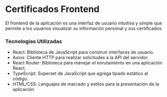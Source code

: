 # Certificados Frontend

El frontend de la aplicación es una interfaz de usuario intuitiva y simple que
permite a los usuarios visualizar su información personal y sus certificados.

### Tecnologías Utilizadas

- React: Biblioteca de JavaScript para construir interfaces de usuario.
- Axios: Cliente HTTP para realizar solicitudes a la API del servidor.
- React Router: Biblioteca para manejar el enrutamiento en una aplicación React.
- TypeScript: Superset de JavaScript que agrega tipado estático al código.
- HTML/CSS: Lenguajes de marcado y estilos para la presentación de la aplicación.
